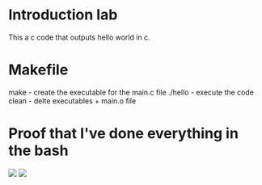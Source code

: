 # Introduction lab
This a c code that outputs hello world in c.

# Makefile
make - create the executable for the main.c file
./hello - execute the code
clean - delte executables + main.o file

# Proof that I've done everything in the bash
![](/home/milan/Desktop/oop/lab0/1.png)
![](/home/milan/Desktop/oop/lab0/2.png)

